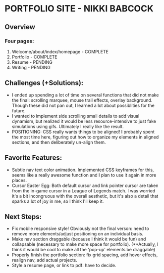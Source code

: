 # PORTFOLIO SITE - NIKKI BABCOCK
## Overview

### Four pages:
1. Welcome/about/index/homepage - COMPLETE
2. Portfolio - COMPLETE
3. Resume - PENDING
4. Writing - PENDING

## Challenges (+Solutions):
- I ended up spending a lot of time on several functions that did not make the final: 
scrolling marquee, mouse trail effects, overlay background. Though these did not pan out, I learned a lot about possiblities for the future.
- I wanted to implement side scrolling small details to add visual dynamism, but realized it would be less resource-intensive to just fake simulations using gifs. Ultimately I really like the result.
- POSITIONING: CSS really wants things to be aligned! I probably spent the most time here, figuring out how to organize my elements in aligned sections, and then deliberately un-align them.

## Favorite Features:
- Subtle nav text color animation. Implemented CSS keyframes for this, seems like a really awesome function and I plan to use it again in more places.
- Cursor Easter Egg: Both default cursor and link pointer cursor are taken from the in-game cursor in a League of Legends match. I was worried it's a bit incongruous with the overall aesthetic, but it's also a detail that sparks a lot of joy in me, so I think I'll keep it.

## Next Steps:
- Fix mobile responsive style! Obviously not the final verson: need to remove more elements/adjust positioning on an individual basis.
- Make nav section draggable (because I think it would be fun) and collapsable (necessary to make more space for portfolio). (**Actually, I think it would be cool to make all the 'pop-up' elements be draggable)
- Properly finish the portfolio section: fix grid spacing, add hover effects, realign nav, add actual projects.
- Style a resume page, or link to pdf: have to decide.
